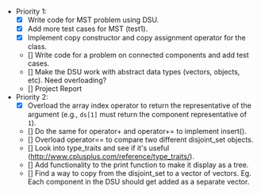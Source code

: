 - Priority 1:
    - [x] Write code for MST problem using DSU.
    - [x] Add more test cases for MST (test1).
    - [x] Implement copy constructor and copy assignment operator for the class.
    - [] Write code for a problem on connected components and add test cases.
    - [] Make the DSU work with abstract data types (vectors, objects, etc). Need overloading?
    - [] Project Report
- Priority 2:
    - [x] Overload the array index operator to return the representative of the argument (e.g., `ds[1]` must return the component representative of `1`).
    - [] Do the same for operator+ and operator+= to implement insert().
    - [] Overload operator== to compare two different disjoint_set objects.
    - [] Look into type_traits and see if it's useful (http://www.cplusplus.com/reference/type_traits/).
    - [] Add functionality to the print function to make it display as a tree.
    - [] Find a way to copy from the disjoint_set to a vector of vectors. Eg. Each component in the DSU should get added as a separate vector.
